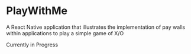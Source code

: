 # PlayWithMe
A React Native application that illustrates the implementation of pay walls within applications to play a simple game of X/O

Currently in Progress
